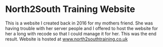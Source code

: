 <h1>North2South Training Website</h1>
<p>This is a website I created back in 2016 for my mothers friend. 
She was having trouble with her server people and I offered to host the website for her a long with recode so that I could manage it for her.
This was the end result. Website is hosted at <a href="http://north2southtraining.co.uk" target="_blank">www.north2southtraining.co.uk</a></p>
